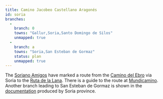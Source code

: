 ```yaml
---
title: Camino Jacobeo Castellano Aragonés
id: soria
branches:
  -
    branch: 0
    towns: "Gallur,Soria,Santo Domingo de Silos"
    unmapped: true
  -
    branch: a
    towns: "Soria,San Esteban de Gormaz"
    status: plan
    unmapped: true
---
```


The [Soriano Amigos][0] have marked a route from the [Camino del Ebro][1] via Soria to the [Ruta de la Lana][2]. There is a guide to the route at [Mundicamino][3].  
Another branch leading to San Esteban de Gormaz is shown in the [documentation][4] produced by Soria province.

[0]: http://asociacioncaminosantiagosoria.blogspot.com/
[1]: ebro.html
[2]: lana.html
[3]: http://www.mundicamino.com/rutas.cfm?id=67
[4]: http://www.sorianitelaimaginas.com/index.php/mod.pags/mem.detalle/idpag.604/relcategoria.1095